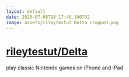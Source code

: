 ```yaml
---
layout: default
date: 2025-07-08T18:17:40.186732
image: assets/rileytestut_Delta_cropped.png
---
```


# [rileytestut/Delta](https://github.com/rileytestut/Delta)

play classic Nintendo games on iPhone and iPad
